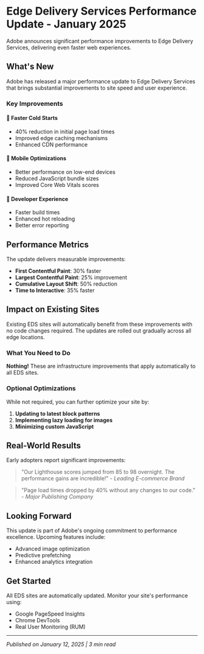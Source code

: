 # Edge Delivery Services Performance Update - January 2025

Adobe announces significant performance improvements to Edge Delivery Services, delivering even faster web experiences.

## What's New

Adobe has released a major performance update to Edge Delivery Services that brings substantial improvements to site speed and user experience.

### Key Improvements

#### 🚀 **Faster Cold Starts**
- 40% reduction in initial page load times
- Improved edge caching mechanisms
- Enhanced CDN performance

#### 📱 **Mobile Optimizations**
- Better performance on low-end devices
- Reduced JavaScript bundle sizes
- Improved Core Web Vitals scores

#### 🔧 **Developer Experience**
- Faster build times
- Enhanced hot reloading
- Better error reporting

## Performance Metrics

The update delivers measurable improvements:

- **First Contentful Paint**: 30% faster
- **Largest Contentful Paint**: 25% improvement
- **Cumulative Layout Shift**: 50% reduction
- **Time to Interactive**: 35% faster

## Impact on Existing Sites

Existing EDS sites will automatically benefit from these improvements with no code changes required. The updates are rolled out gradually across all edge locations.

### What You Need to Do

**Nothing!** These are infrastructure improvements that apply automatically to all EDS sites.

### Optional Optimizations

While not required, you can further optimize your site by:

1. **Updating to latest block patterns**
2. **Implementing lazy loading for images**
3. **Minimizing custom JavaScript**

## Real-World Results

Early adopters report significant improvements:

> "Our Lighthouse scores jumped from 85 to 98 overnight. The performance gains are incredible!" - *Leading E-commerce Brand*

> "Page load times dropped by 40% without any changes to our code." - *Major Publishing Company*

## Looking Forward

This update is part of Adobe's ongoing commitment to performance excellence. Upcoming features include:

- Advanced image optimization
- Predictive prefetching
- Enhanced analytics integration

## Get Started

All EDS sites are automatically updated. Monitor your site's performance using:

- Google PageSpeed Insights
- Chrome DevTools
- Real User Monitoring (RUM)

---

*Published on January 12, 2025 | 3 min read*